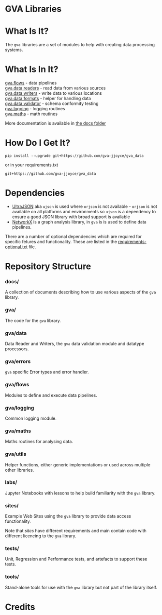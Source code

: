 # GVA Libraries

# What Is It?

The `gva` libraries are a set of modules to help with creating data processing systems.

# What Is In It?

[gva.flows](docs/gva.flows.md) - data pipelines   
[gva.data.readers](docs/gva.data.readers.md) - read data from various sources   
[gva.data.writers](docs/gva.data.writers.md) - write data to various locations   
[gva.data.formats](docs/gva.data.formats.md) - helper for handling data   
[gva.data.validator](docs/gva.data.validator.md) - schema conformity testing   
[gva.logging](docs/gva.logging.md) - logging routines    
[gva.maths](docs/gva.maths.md) - math routines   

More documentation is available in [the docs folder](docs/)  

# How Do I Get It?
~~~
pip install --upgrade git+https://github.com/gva-jjoyce/gva_data
~~~
or in your requirements.txt
~~~
git+https://github.com/gva-jjoyce/gva_data
~~~

# Dependencies

- [UltraJSON](https://github.com/ultrajson/ultrajson) aka `ujson` is used where `orjson` is not available - `orjson` is not available on all platforms and environments so `ujson` is a dependency to ensure a good JSON library with broad support is available
- [NetworkX](https://networkx.org/) is a graph analysis library, in `gva` is is used to define data pipelines.

There are a number of optional dependencies which are required for specific fetures and functionality. These are listed in the [requirements-optional.txt](requirements-optional.txt) file.

# Repository Structure

### docs/
A collection of documents describing how to use various aspects of the `gva` library.

### gva/
The code for the `gva` library.

### gva/data
Data Reader and Writers, the `gva` data validation module and datatype processors.

### gva/errors
`gva` specific Error types and error handler.

### gva/flows
Modules to define and execute data pipelines.

### gva/logging
Common logging module.

### gva/maths
Maths routines for analysing data.

### gva/utils
Helper functions, either generic implementations or used across multiple other libraries.

### labs/
Jupyter Notebooks with lessons to help build familiarity with the `gva` library.

### sites/
Example Web Sites using the `gva` library to provide data access functionality. 

Note that _sites_ have different requirements and main contain code with different licencing to the `gva` library.

### tests/
Unit, Regression and Performance tests, and artefacts to support these tests.

### tools/
Stand-alone tools for use with the `gva` library but not part of the library itself.

# Credits

